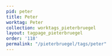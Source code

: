 ```yaml
---
pid: peter
title: Peter
worktag: Peter
collection: worktags_pieterbruegel
layout: tagpage_pieterbruegel
order: '118'
permalink: "/pieterbruegel/tags/peter"
---
```

